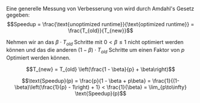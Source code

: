 Eine generelle Messung von Verbesserung von wird durch Amdahl's Gesetz gegeben:
$$Speedup = \frac{\text{unoptimized runtime}}{\text{optimized runtime}} = \frac{T_{old}}{T_{new}}$$

Nehmen wir an das $\beta \cdot T_{old}$ Schritte mit $0 < \beta \leq 1$ nicht optimiert werden können und das die anderen $(1 - \beta) \cdot T_{old}$  Schritte um einen Faktor von $p$ Optimiert werden können.

$$T_{new} = T_{old} \left(\frac{1 - \beta}{p} + \beta\right)$$

$$\text{Speedup}(p) = \frac{p}{1 - \beta + p\beta} = \frac{1}{(1-\beta)\left(\frac{1}{p} - 1\right) + 1} < \frac{1}{\beta} = \lim_{p\to\infty} \text{Speedup}(p)$$
